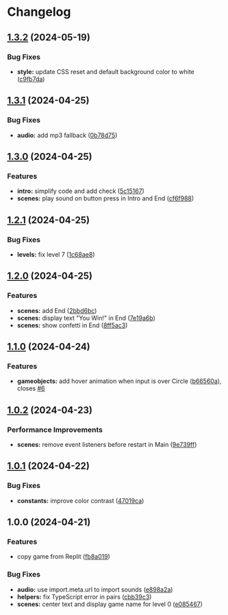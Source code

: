 # Changelog

## [1.3.2](https://github.com/remarkablegames/linkit/compare/v1.3.1...v1.3.2) (2024-05-19)


### Bug Fixes

* **style:** update CSS reset and default background color to white ([c9fb7da](https://github.com/remarkablegames/linkit/commit/c9fb7da9f1a08f6c077fde6c780d2c8920216233))

## [1.3.1](https://github.com/remarkablegames/linkit/compare/v1.3.0...v1.3.1) (2024-04-25)


### Bug Fixes

* **audio:** add mp3 fallback ([0b78d75](https://github.com/remarkablegames/linkit/commit/0b78d753770342d12ec75b1148aa79fddb2e8d62))

## [1.3.0](https://github.com/remarkablegames/linkit/compare/v1.2.1...v1.3.0) (2024-04-25)


### Features

* **intro:** simplify code and add check ([5c15167](https://github.com/remarkablegames/linkit/commit/5c151675e7497bd93ea55c33eb341dc42d1e9d4d))
* **scenes:** play sound on button press in Intro and End ([cf6f988](https://github.com/remarkablegames/linkit/commit/cf6f988abcc8725986604a4b4ee1a4c3ac13cf27))

## [1.2.1](https://github.com/remarkablegames/linkit/compare/v1.2.0...v1.2.1) (2024-04-25)


### Bug Fixes

* **levels:** fix level 7 ([1c68ae8](https://github.com/remarkablegames/linkit/commit/1c68ae8aae774b62520248460c4fc2842fed844e))

## [1.2.0](https://github.com/remarkablegames/linkit/compare/v1.1.0...v1.2.0) (2024-04-25)


### Features

* **scenes:** add End ([2bbd6bc](https://github.com/remarkablegames/linkit/commit/2bbd6bc8cdc91c51bd22e3bd6d4d4e49ec9f7a6c))
* **scenes:** display text "You Win!" in End ([7e19a6b](https://github.com/remarkablegames/linkit/commit/7e19a6b1459b2fabc3966e05dca5939d40aaa527))
* **scenes:** show confetti in End ([8ff5ac3](https://github.com/remarkablegames/linkit/commit/8ff5ac32417778af6482ac4b71ac28e8313cc484))

## [1.1.0](https://github.com/remarkablegames/linkit/compare/v1.0.2...v1.1.0) (2024-04-24)


### Features

* **gameobjects:** add hover animation when input is over Circle ([b66560a](https://github.com/remarkablegames/linkit/commit/b66560ab004d444789e9a3dc58baa92643fa949f)), closes [#6](https://github.com/remarkablegames/linkit/issues/6)

## [1.0.2](https://github.com/remarkablegames/linkit/compare/v1.0.1...v1.0.2) (2024-04-23)


### Performance Improvements

* **scenes:** remove event listeners before restart in Main ([9e739ff](https://github.com/remarkablegames/linkit/commit/9e739ff4739c2e40b0becd6920b2974938adb617))

## [1.0.1](https://github.com/remarkablegames/linkit/compare/v1.0.0...v1.0.1) (2024-04-22)


### Bug Fixes

* **constants:** improve color contrast ([47019ca](https://github.com/remarkablegames/linkit/commit/47019caa07def87363bc2df8c89e4388c27f5cb0))

## 1.0.0 (2024-04-21)


### Features

* copy game from Replit ([fb8a019](https://github.com/remarkablegames/linkit/commit/fb8a01973f5bac00093538eba53419cafd52dd80))


### Bug Fixes

* **audio:** use import.meta.url to import sounds ([e898a2a](https://github.com/remarkablegames/linkit/commit/e898a2ab6415032d8e30a70504fccd7bbd48124e))
* **helpers:** fix TypeScript error in pairs ([cbb39c3](https://github.com/remarkablegames/linkit/commit/cbb39c3d0c8864e83e7856d98ce4f73b1e823fe3))
* **scenes:** center text and display game name for level 0 ([e085467](https://github.com/remarkablegames/linkit/commit/e085467f52856a5db77e6d0d70929670bebaa101))
